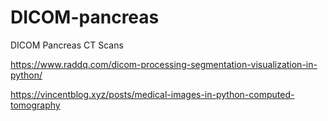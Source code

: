 # DICOM-pancreas
DICOM Pancreas CT Scans

https://www.raddq.com/dicom-processing-segmentation-visualization-in-python/

https://vincentblog.xyz/posts/medical-images-in-python-computed-tomography
